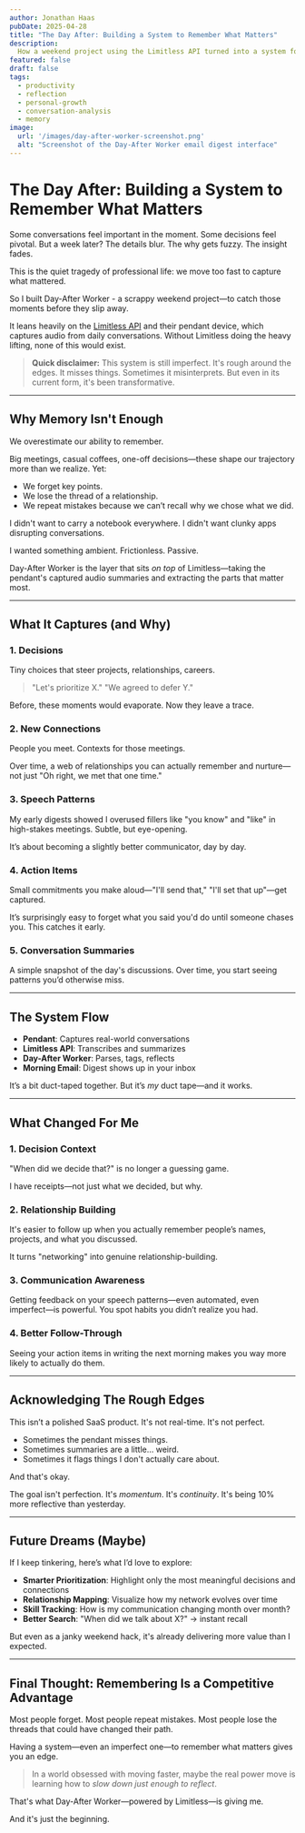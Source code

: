 ```yaml
---
author: Jonathan Haas
pubDate: 2025-04-28
title: "The Day After: Building a System to Remember What Matters"
description:
  How a weekend project using the Limitless API turned into a system for capturing and reflecting on daily conversations, decisions, and connections—even if it's still imperfect.
featured: false
draft: false
tags:
  - productivity
  - reflection
  - personal-growth
  - conversation-analysis
  - memory
image:
  url: '/images/day-after-worker-screenshot.png'
  alt: "Screenshot of the Day-After Worker email digest interface"
---
```


# The Day After: Building a System to Remember What Matters

Some conversations feel important in the moment. Some decisions feel pivotal. But a week later? The details blur. The why gets fuzzy. The insight fades.

This is the quiet tragedy of professional life: we move too fast to capture what mattered.

So I built Day-After Worker - a scrappy weekend project—to catch those moments before they slip away.

It leans heavily on the [Limitless API](https://limitless.ai) and their pendant device, which captures audio from daily conversations. Without Limitless doing the heavy lifting, none of this would exist.

> **Quick disclaimer:** This system is still imperfect. It's rough around the edges. It misses things. Sometimes it misinterprets. But even in its current form, it's been transformative.

---

## Why Memory Isn't Enough

We overestimate our ability to remember.

Big meetings, casual coffees, one-off decisions—these shape our trajectory more than we realize. Yet:

- We forget key points.
- We lose the thread of a relationship.
- We repeat mistakes because we can’t recall why we chose what we did.

I didn't want to carry a notebook everywhere. I didn't want clunky apps disrupting conversations.

I wanted something ambient. Frictionless. Passive.

Day-After Worker is the layer that sits *on top* of Limitless—taking the pendant's captured audio summaries and extracting the parts that matter most.

---

## What It Captures (and Why)

### 1. Decisions

Tiny choices that steer projects, relationships, careers.

> "Let's prioritize X."
> "We agreed to defer Y."

Before, these moments would evaporate. Now they leave a trace.

### 2. New Connections

People you meet. Contexts for those meetings.

Over time, a web of relationships you can actually remember and nurture—not just "Oh right, we met that one time."

### 3. Speech Patterns

My early digests showed I overused fillers like "you know" and "like" in high-stakes meetings. Subtle, but eye-opening.

It’s about becoming a slightly better communicator, day by day.

### 4. Action Items

Small commitments you make aloud—"I'll send that," "I'll set that up"—get captured.

It’s surprisingly easy to forget what you said you'd do until someone chases you. This catches it early.

### 5. Conversation Summaries

A simple snapshot of the day's discussions. Over time, you start seeing patterns you’d otherwise miss.

---

## The System Flow

- **Pendant**: Captures real-world conversations
- **Limitless API**: Transcribes and summarizes
- **Day-After Worker**: Parses, tags, reflects
- **Morning Email**: Digest shows up in your inbox

It’s a bit duct-taped together. But it’s _my_ duct tape—and it works.

---

## What Changed For Me

### 1. Decision Context

"When did we decide that?" is no longer a guessing game.

I have receipts—not just what we decided, but why.

### 2. Relationship Building

It's easier to follow up when you actually remember people’s names, projects, and what you discussed.

It turns "networking" into genuine relationship-building.

### 3. Communication Awareness

Getting feedback on your speech patterns—even automated, even imperfect—is powerful. You spot habits you didn’t realize you had.

### 4. Better Follow-Through

Seeing your action items in writing the next morning makes you way more likely to actually do them.

---

## Acknowledging The Rough Edges

This isn’t a polished SaaS product. It's not real-time. It's not perfect.

- Sometimes the pendant misses things.
- Sometimes summaries are a little… weird.
- Sometimes it flags things I don't actually care about.

And that's okay.

The goal isn't perfection. It's *momentum*. It's *continuity*. It's being 10% more reflective than yesterday.

---

## Future Dreams (Maybe)

If I keep tinkering, here’s what I’d love to explore:

- **Smarter Prioritization**: Highlight only the most meaningful decisions and connections
- **Relationship Mapping**: Visualize how my network evolves over time
- **Skill Tracking**: How is my communication changing month over month?
- **Better Search**: "When did we talk about X?" → instant recall

But even as a janky weekend hack, it's already delivering more value than I expected.

---

## Final Thought: Remembering Is a Competitive Advantage

Most people forget.
Most people repeat mistakes.
Most people lose the threads that could have changed their path.

Having a system—even an imperfect one—to remember what matters gives you an edge.

> In a world obsessed with moving faster, maybe the real power move is learning how to *slow down just enough to reflect*.

That's what Day-After Worker—powered by Limitless—is giving me.

And it's just the beginning.


